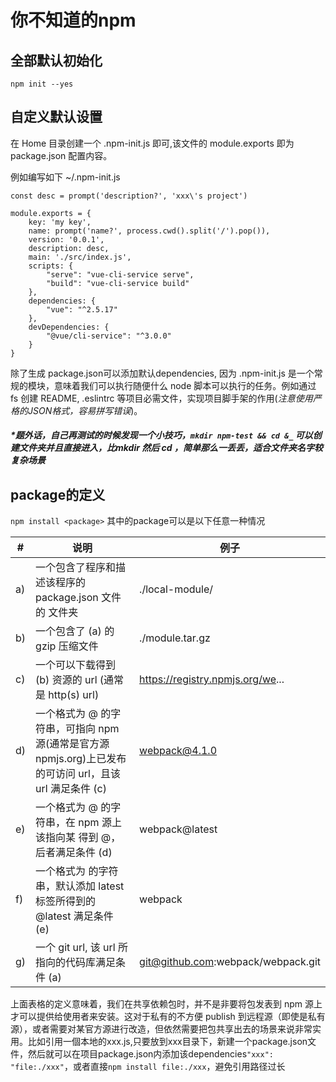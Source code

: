 # 你不知道的npm

## 全部默认初始化
`npm init --yes`
## 自定义默认设置
在 Home 目录创建一个 .npm-init.js 即可,该文件的 module.exports 即为 package.json 配置内容。

例如编写如下 ~/.npm-init.js

    const desc = prompt('description?', 'xxx\'s project')

    module.exports = {
        key: 'my key',
        name: prompt('name?', process.cwd().split('/').pop()),
        version: '0.0.1',
        description: desc,
        main: './src/index.js',
        scripts: {
            "serve": "vue-cli-service serve",
            "build": "vue-cli-service build"
        },
        dependencies: {
            "vue": "^2.5.17"
        },
        devDependencies: {
            "@vue/cli-service": "^3.0.0"
        }
    }


除了生成 package.json可以添加默认dependencies, 因为 .npm-init.js 是一个常规的模块，意味着我们可以执行随便什么 node 脚本可以执行的任务。例如通过 fs 创建 README, .eslintrc 等项目必需文件，实现项目脚手架的作用(*注意使用严格的JSON格式，容易拼写错误*)。
##### **题外话，自己再测试的时候发现一个小技巧，`mkdir npm-test && cd &_`* 可以创建文件夹并且直接进入，比mkdir 然后 cd ，简单那么一丢丢，适合文件夹名字较复杂场景

## package的定义
`npm install <package>` 其中的package可以是以下任意一种情况

| #  | 说明                                   | 例子              |
|----|--------------------------------------|-----------------|
| a) | 一个包含了程序和描述该程序的 package.json 文件 的 文件夹 | ./local-module/ |
|b) |	一个包含了 (a) 的 gzip 压缩文件|	./module.tar.gz|
|c)|	一个可以下载得到 (b) 资源的 url (通常是 http(s) url)	| https://registry.npmjs.org/we... |
|d)|	一个格式为 <name>@<version> 的字符串，可指向 npm 源(通常是官方源 npmjs.org)上已发布的可访问 url，且该 url 满足条件 (c)	|webpack@4.1.0|
e)|	一个格式为 <name>@<tag> 的字符串，在 npm 源上该<tag>指向某 <version> 得到 <name>@<version>，后者满足条件 (d)|	webpack@latest
f)|	一个格式为 <name> 的字符串，默认添加 latest 标签所得到的 <name>@latest 满足条件 (e)	|webpack
g)|	一个 git url, 该 url 所指向的代码库满足条件 (a) |	git@github.com:webpack/webpack.git

上面表格的定义意味着，我们在共享依赖包时，并不是非要将包发表到 npm 源上才可以提供给使用者来安装。这对于私有的不方便 publish 到远程源（即使是私有源），或者需要对某官方源进行改造，但依然需要把包共享出去的场景来说非常实用。比如引用一個本地的xxx.js,只要放到xxx目录下，新建一个package.json文件，然后就可以在项目package.json内添加该dependencies`"xxx": "file:./xxx"`，或者直接`npm install file:./xxx`，避免引用路径过长


<style>
    .page-header {
        display: none;
    }
</style>